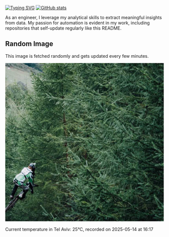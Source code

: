 [![Typing SVG](https://readme-typing-svg.demolab.com?font=Fira+Code&pause=1000&width=435&lines=Hello+%F0%9F%91%8B+welcome+to+my+GitHub+%F0%9F%94%A5)](https://git.io/typing-svg)
[![GitHub stats](https://github-readme-stats.vercel.app/api?username=apollner&rank_icon=github&hide=stars,prs)](https://github.com/anuraghazra/github-readme-stats)

As an engineer, I leverage my analytical skills to extract meaningful insights from data. My passion for automation is evident in my work, including repositories that self-update regularly like this README.
## Random Image
This image is fetched randomly and gets updated every few minutes.

![Random Image](random_image.jpg)






























































































































































































































































































































































































































































































































































































































































































































































































































































































































































































































































































































































































































































































































































































































































































































































































































































































































































































































































































































































































































































































































































































































































































































































































































































































































































































































































































































































































































































































































































































































































































































































































































































































































































































































































































































































































































































































































































































































































































































































































































































































































































































































































































































































































































































































































































































































































































































































































































































































































































































































































































































































































































































































































































































































































































































































































































































































































































































































































































































































































































































































































































































































































































































































































































































































































































































































































































































































































































































































































































































































































































































































































































































































































































































































































































































































































































































































































































































































































































































































































































































































































































































































































































































































































































































































































































































































































































































































































































































































































































































































































































































































































































































































































































































































































































































































































































































































































































































































































































































































































































































































































































































































































































































































































































































































































































































































































































































































































































































































































































































































































































































































































































































































































































































































































































































































































































































































































































































































































































































































































































































































































































































































































































































































































































































































































































































































































































































































































































































































































































































































































































































































































































































































































































































































































































































































































































































































































































































































































































































































































































































































































































































































































































































































































































































































































































































































































































































































































































































































































































































































































































































































































































































































































































































































































































































































































































































































































































































































































































































































































































































































































































































































































































































































































































































































































































































































































































































































































































































































































































































































































































































































































































































































































































































































































































































































































































































































































































































































































































































































































































































































































































































































































































































































































































































































































































































































































































































































































































































































































































































































































































































































































































































































































































































































































































































































































































































































































































































































































































































































































































































































































































































































































































































































































































































































































































































































































































































































































































































































































































































































































































































































































































































































































































































































































































































































































































































































































































































































































































































































































































































































































































































































































































































































































































































































































































































































































































































































































































































































































































































































































































































































































































































































































































































































































































































































































































































































































































































































































































































































































































































































































































































































































































































































































































































































































































































































































































































































































































































































































































































































































































































































































































































































































































































































































































































































































































































































































































































































































































































































































































































































































































































































































































































































































































































































































































































































































































































































































































































































































































































































































































































































































































































































































































































































































































































































































































































































































































































































































































































































































































































































































































































































































































































































































































































































































































































































































































































































































































































































































































































































































































































































































































































































































































































































































































































































































































































































































































































































































































































































































































































































































































































































































































































































































































































































































































































































































































































































































































































































































































































































































































































































































































































































































































































































































































































































































































































































































































































































































































































































































































































































































































































































































































































































































































































































































































































































































































































































































































































































































































































































































































































































































































































































































































































































































































































































































































































































































































































































































































































































































































































































































































































































































































































































































































































































































































































































































































































































































































































































































































































































































































































































































































































































































































































































































































































































































































































































































































































































































































































































































































































































































































































































































































































































































































































































































































































































































































































































































































































































































































































































































































































































































































































































































































































































































































































































































































































































































































































































































































































































































































































































































































































































































































































































































































































































































































































































































































































































































































































































































































































































































































































































































































































































































































































































































































































































































































































































































































































































































































































































































































































































































































































































































































































































































































































































































































































































































































































































































































































































































































































































































































































































































































































































































































































































































































































































































































































































































































































































































































































































































































































































































































































































































































































































































































































































































































































































































































































































































































































































































































































































































































































































































































































































































































































































































































































































































































































































































































































































































































































































































































































































































































































































































































































































































































































































































































































































































































































































































































































































































































































































































































































































































































































































































































































































































































































































































































































































































































































































































































































































































































































































































































































































































































































































































































































































































































































































































































































































































































































































































































































































































































































































































































































































































































































































































































































































































































































































































































































































































































































































































































































































































































































































































































































































































































































































































































































































































































































































































































































































































































































































































































































































































































































































































































































































































































































































































































































































































































































































































































































































































































































































































































































































































































































































































































































































































































































































































































































































































































































































































































































































































































































































































































































































































































































































































































































































































































































































































































































































































































































































































































































































































































































































































































































































































































































































































































































































































































































































































































































































































































































































































































































































































































































































































































































































































































































































































































































































































































































































































































































































































































































































































































































































































































































































































































































































































































































































































































































































































































































































































































































































































































































































































































































































































































































































































































































































































































































































































































































































































































































































































































































































































































































































































































































































































































































































































































































































































































































































































































































































































































































































































































































































































































































































































































































































































































































































































































































































































































































































































































































































































































































































































































































































































































































































































































































































































































































































































































































































































































































































































































































































































































































































































































































































































































































































































































































































































































































































































































































































































































































































































































































































































































































































































































































































































































































































































































































































































































































































































































































































































































































































































































































































































































































































































































































































































































































































































































































































































































































































































































































































































































































































































































































































































































































































































































































































































































































































































































































































































































































































































































































































































































































































































































































































































































































































































































































































































































































































































































































































































































































































































































































































































































































































































































































































































































































































































































































































































































































































































































































































































































































































































































































































































































































































































































































































































































































































































































































































































































































































































































































































































































































































































































































































































































































































































































































































































































































































































































































































































































































































































































































































































































































































































































































































































































































































































































































































































































































































































































































































































































































































































































































































































































































































































































































































































































































































































































































































































































































































































































































































































































































































































































































































































































































































































































































































































































































































































































































































































































































































































































































































































































































































































































































































































































































































































































































































































































































































































































































































































































































































































































































































































































































































































































































































































































































































































































































































































































































































































































































































































































































































































































































































































































































































































































































































































Current temperature in Tel Aviv: 25°C, recorded on 2025-05-14 at 16:17

